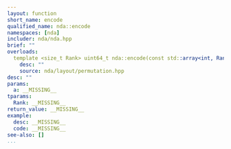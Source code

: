 ```yaml
---
layout: function
short_name: encode
qualified_name: nda::encode
namespaces: [nda]
includer: nda/nda.hpp
brief: ""
overloads:
  template <size_t Rank> uint64_t nda::encode(const std::array<int, Rank> & a):
    desc: ""
    source: nda/layout/permutation.hpp
desc: ""
params:
  a: __MISSING__
tparams:
  Rank: __MISSING__
return_value: __MISSING__
example:
  desc: __MISSING__
  code: __MISSING__
see-also: []
...
```

